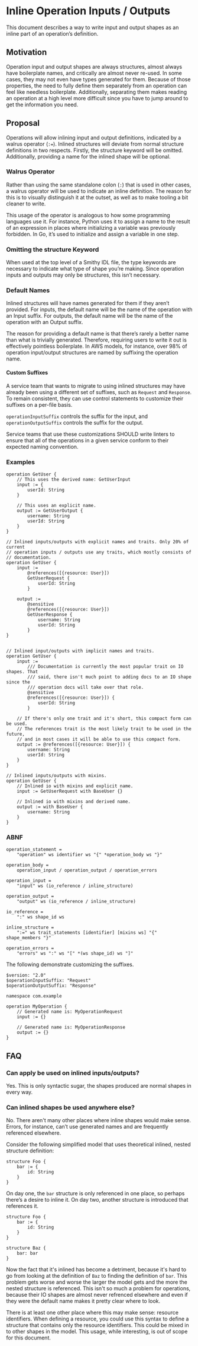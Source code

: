 # Inline Operation Inputs / Outputs

This document describes a way to write input and output shapes as an inline
part of an operation’s definition.

## Motivation

Operation input and output shapes are always structures, almost always have
boilerplate names, and critically are almost never re-used. In some cases, they
may not even have types generated for them. Because of those properties, the
need to fully define them separately from an operation can feel like needless
boilerplate. Additionally, separating them makes reading an operation at a high
level more difficult since you have to jump around to get the information you
need.

## Proposal

Operations will allow inlining input and output definitions, indicated by a
walrus operator (`:=`). Inlined structures will deviate from normal
structure definitions in two respects. Firstly, the structure keyword will be
omitted. Additionally, providing a name for the inlined shape will be optional.

### Walrus Operator

Rather than using the same standalone colon (`:`) that is used in other
cases, a walrus operator will be used to indicate an inline definition. The
reason for this is to visually distinguish it at the outset, as well as to make
tooling a bit cleaner to write.

This usage of the operator is analogous to how some programming languages use
it. For instance, Python uses it to assign a name to the result of an
expression in places where initializing a variable was previously forbidden.
In Go, it’s used to initialize and assign a variable in one step.

### Omitting the structure Keyword

When used at the top level of a Smithy IDL file, the type keywords are
necessary to indicate what type of shape you’re making. Since operation
inputs and outputs may only be structures, this isn’t necessary.

### Default Names

Inlined structures will have names generated for them if they aren’t
provided. For inputs, the default name will be the name of the operation with
an Input suffix. For outputs, the default name will be the name of the
operation with an Output suffix.

The reason for providing a default name is that there’s rarely a better name
than what is trivially generated. Therefore, requiring users to write it out
is effectively pointless boilerplate. In AWS models, for instance, over 98% of
operation input/output structures are named by suffixing the operation name.

#### Custom Suffixes

A service team that wants to migrate to using inlined structures may have
already been using a different set of suffixes, such as `Request` and
`Response`. To remain consistent, they can use control statements to customize
their suffixes on a per-file basis.

`operationInputSuffix` controls the suffix for the input, and
`operationOutputSuffix` controls the suffix for the output.

Service teams that use these customizations SHOULD write linters to ensure that
all of the operations in a given service conform to their expected naming
convention.

### Examples

```
operation GetUser {
    // This uses the derived name: GetUserInput
    input := {
        userId: String
    }

    // This uses an explicit name.
    output := GetUserOutput {
        username: String
        userId: String
    }
}

// Inlined inputs/outputs with explicit names and traits. Only 20% of current
// operation inputs / outputs use any traits, which mostly consists of
// documentation.
operation GetUser {
    input :=
        @references([{resource: User}])
        GetUserRequest {
            userId: String
        }

    output :=
        @sensitive
        @references([{resource: User}])
        GetUserResponse {
            username: String
            userId: String
        }
}


// Inlined input/outputs with implicit names and traits.
operation GetUser {
    input :=
        /// Documentation is currently the most popular trait on IO shapes. That
        /// said, there isn't much point to adding docs to an IO shape since the
        /// operation docs will take over that role.
        @sensitive
        @references([{resource: User}]) {
            userId: String
        }

    // If there's only one trait and it's short, this compact form can be used.
    // The references trait is the most likely trait to be used in the future,
    // and in most cases it will be able to use this compact form.
    output := @references([{resource: User}]) {
        username: String
        userId: String
    }
}

// Inlined inputs/outputs with mixins.
operation GetUser {
    // Inlined io with mixins and explicit name.
    input := GetUserRequest with BaseUser {}

    // Inlined io with mixins and derived name.
    output := with BaseUser {
        username: String
    }
}
```

### ABNF

```
operation_statement =
    "operation" ws identifier ws "{" *operation_body ws "}"

operation_body =
    operation_input / operation_output / operation_errors

operation_input =
    "input" ws (io_reference / inline_structure)

operation_output =
    "output" ws (io_reference / inline_structure)

io_reference =
    ":" ws shape_id ws

inline_structure =
    ":=" ws trait_statements [identifier] [mixins ws] "{" shape_members "}"

operation_errors =
    "errors" ws ":" ws "[" *(ws shape_id) ws "]"
```

The following demonstrate customizing the suffixes.

```
$version: "2.0"
$operationInputSuffix: "Request"
$operationOutputSuffix: "Response"

namespace com.example

operation MyOperation {
    // Generated name is: MyOperationRequest
    input := {}

    // Generated name is: MyOperationResponse
    output := {}
}
```

## FAQ

### Can apply be used on inlined inputs/outputs?

Yes. This is only syntactic sugar, the shapes produced are normal shapes in
every way.

### Can inlined shapes be used anywhere else?

No. There aren't many other places where inline shapes would make sense. Errors,
for instance, can’t use generated names and are frequently referenced elsewhere.

Consider the following simplified model that uses theoretical inlined, nested
structure definition:

```
structure Foo {
    bar := {
        id: String
    }
}
```

On day one, the `bar` structure is only referenced in one place, so perhaps
there’s a desire to inline it. On day two, another structure is introduced that
references it.

```
structure Foo {
    bar := {
        id: String
    }
}

structure Baz {
    bar: bar
}
```

Now the fact that it's inlined has become a detriment, because it's hard to go
from looking at the definition of `Baz` to finding the definition of `bar`. This
problem gets worse and worse the larger the model gets and the more the nested
structure is referenced. This isn't so much a problem for operations, because
their IO shapes are almost never refrenced elsewhere and even if they were the
default name makes it pretty clear where to look.

There is at least one other place where this may make sense: resource
identifiers. When defining a resource, you could use this syntax to define a
structure that contains only the resource identifiers. This could be mixed in
to other shapes in the model. This usage, while interesting, is out of scope
for this document.
